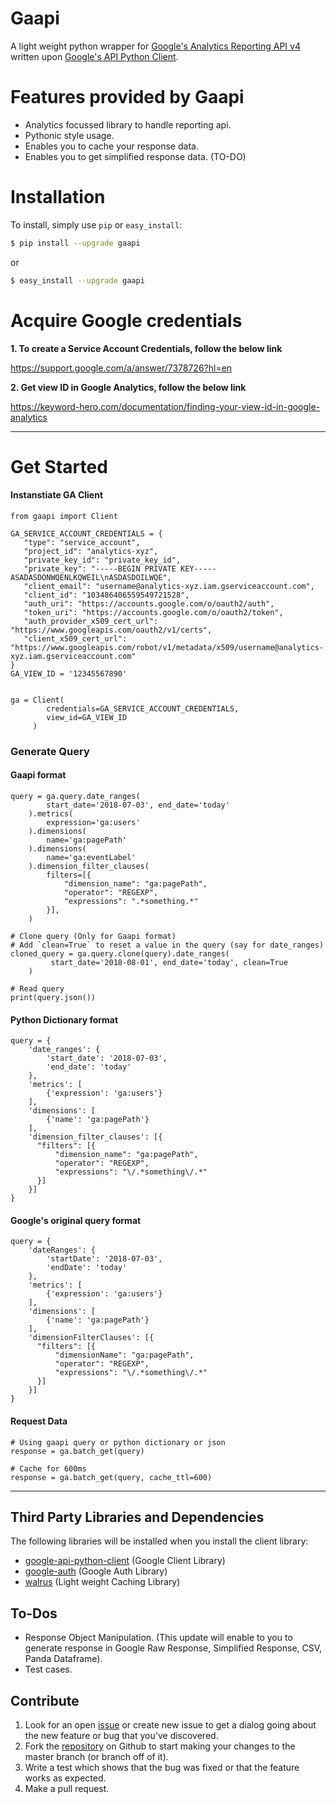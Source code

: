 # Gaapi

A light weight python wrapper for [Google's Analytics Reporting API v4](https://developers.google.com/analytics/devguides/reporting/core/v4/) written upon [Google's API Python Client](https://github.com/google/google-api-python-client).

# Features provided by Gaapi
- Analytics focussed library to handle reporting api.
- Pythonic style usage.
- Enables you to cache your response data.
- Enables you to get simplified response data. (TO-DO)

# Installation
To install, simply use `pip` or `easy_install`:

```bash
$ pip install --upgrade gaapi
```
or
```bash
$ easy_install --upgrade gaapi
```

# Acquire Google credentials

**1.  To create a Service Account Credentials, follow the below link**

https://support.google.com/a/answer/7378726?hl=en

**2.  Get view ID in Google Analytics, follow the below link**

https://keyword-hero.com/documentation/finding-your-view-id-in-google-analytics

------------

# Get Started
#### Instanstiate GA Client

    from gaapi import Client

    GA_SERVICE_ACCOUNT_CREDENTIALS = {
       "type": "service_account",
       "project_id": "analytics-xyz",
       "private_key_id": "private_key_id",
       "private_key": "-----BEGIN PRIVATE KEY-----ASADASDONWQENLKQWEIL\nASDASDOILWQE",
       "client_email": "username@analytics-xyz.iam.gserviceaccount.com",
       "client_id": "103486406559549721528",
       "auth_uri": "https://accounts.google.com/o/oauth2/auth",
       "token_uri": "https://accounts.google.com/o/oauth2/token",
       "auth_provider_x509_cert_url": "https://www.googleapis.com/oauth2/v1/certs",
       "client_x509_cert_url": "https://www.googleapis.com/robot/v1/metadata/x509/username@analytics-xyz.iam.gserviceaccount.com"
    }
    GA_VIEW_ID = '12345567890'


    ga = Client(
            credentials=GA_SERVICE_ACCOUNT_CREDENTIALS,
            view_id=GA_VIEW_ID
         )

### Generate Query

    
#### Gaapi format

    query = ga.query.date_ranges(
            start_date='2018-07-03', end_date='today'
        ).metrics(
            expression='ga:users'
        ).dimensions(
            name='ga:pagePath'
        ).dimensions(
            name='ga:eventLabel'
        ).dimension_filter_clauses(
            filters=[{
                "dimension_name": "ga:pagePath",
                "operator": "REGEXP",
                "expressions": ".*something.*"
            }],
        )

    # Clone query (Only for Gaapi format)
    # Add `clean=True` to reset a value in the query (say for date_ranges)
    cloned_query = ga.query.clone(query).date_ranges(
             start_date='2018-08-01', end_date='today', clean=True
        )

    # Read query
    print(query.json())


#### Python Dictionary format
    query = {
        'date_ranges': {
            'start_date': '2018-07-03',
            'end_date': 'today'
        },
        'metrics': [
            {'expression': 'ga:users'}
        ],
        'dimensions': [
            {'name': 'ga:pagePath'}
        ],
        'dimension_filter_clauses': [{
          "filters": [{
              "dimension_name": "ga:pagePath",
              "operator": "REGEXP",
              "expressions": "\/.*something\/.*"
          }]
        }]
    }

#### Google's original query format
    query = {
        'dateRanges': {
            'startDate': '2018-07-03',
            'endDate': 'today'
        },
        'metrics': [
            {'expression': 'ga:users'}
        ],
        'dimensions': [
            {'name': 'ga:pagePath'}
        ],
        'dimensionFilterClauses': [{
          "filters": [{
              "dimensionName": "ga:pagePath",
              "operator": "REGEXP",
              "expressions": "\/.*something\/.*"
          }]
        }]
    }



#### Request Data

    # Using gaapi query or python dictionary or json
    response = ga.batch_get(query)
    
    # Cache for 600ms
    response = ga.batch_get(query, cache_ttl=600)

------

## Third Party Libraries and Dependencies
The following libraries will be installed when you install the client library:
* [google-api-python-client](https://github.com/google/google-api-python-client) (Google Client Library)
* [google-auth](https://github.com/GoogleCloudPlatform/google-auth-library-python/) (Google Auth Library)
* [walrus](https://github.com/coleifer/walrus) (Light weight Caching Library)

## To-Dos
- Response Object Manipulation. (This update will enable to you to generate response in Google Raw Response, Simplified Response, CSV, Panda Dataframe).
- Test cases.

## Contribute
1. Look for an open [issue](https://github.com/rakeshgunduka/gaapi/issues) or create new issue to get a dialog going about the new feature or bug that you've discovered.
2. Fork the [repository](https://github.com/rakeshgunduka/gaapi) on Github to start making your changes to the master branch (or branch off of it).
3. Write a test which shows that the bug was fixed or that the feature works as expected.
4. Make a pull request.

